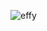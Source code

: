 ![effy](https://github.com/effervescence-citoyenne/.github/assets/17187770/d5d80078-5aa1-437a-9a3b-b10571f5baa2)
